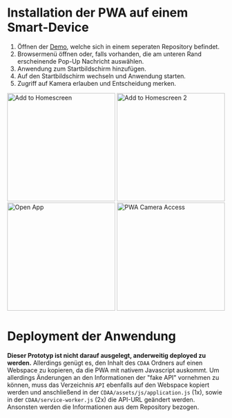 # Installation der PWA auf einem Smart-Device
1. Öffnen der [Demo](https://inf155.github.io/Cranach-PWA/demo/), welche sich in einem seperaten Repository befindet.
2. Browsermenü öffnen oder, falls vorhanden, die am unteren Rand erscheinende Pop-Up Nachricht auswählen.
3. Anwendung zum Startbildschirm hinzufügen.
4. Auf den Startbildschirm wechseln und Anwendung starten.
5. Zugriff auf Kamera erlauben und Entscheidung merken.

<img src="https://raw.githubusercontent.com/Inf166/WDSS19-Praxisarbeit-CDAA/master/Dokumentation/Images/Installation/Konfiguration_20190919-154313.png" width="250px" alt="Add to Homescreen">
<img src="https://raw.githubusercontent.com/Inf166/WDSS19-Praxisarbeit-CDAA/master/Dokumentation/Images/Installation/Konfiguration_20190919-154318.png" width="250px" alt="Add to Homescreen 2">
<img src="https://raw.githubusercontent.com/Inf166/WDSS19-Praxisarbeit-CDAA/master/Dokumentation/Images/Installation/Konfiguration_20190919-154333.png" width="250px" alt="Open App">
<img src="https://raw.githubusercontent.com/Inf166/WDSS19-Praxisarbeit-CDAA/master/Dokumentation/Images/Installation/Konfiguration_20190919-154921.png" width="250px" alt="PWA Camera Access">

# Deployment der Anwendung
**Dieser Prototyp ist nicht darauf ausgelegt, anderweitig deployed zu werden.** Allerdings genügt es, den Inhalt des ``CDAA`` Ordners auf einen Webspace zu kopieren, da die PWA mit nativem Javascript auskommt. Um allerdings Änderungen an den Informationen der "fake API" vornehmen zu können, muss das Verzeichnis ``API`` ebenfalls auf den Webspace kopiert werden und anschließend in der ``CDAA/assets/js/application.js`` (1x), sowie in der ``CDAA/service-worker.js`` (2x) die API-URL geändert werden. Ansonsten werden die Informationen aus dem Repository bezogen.